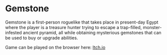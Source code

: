# Gemstone

Gemstone is a first-person roguelike that takes place in present-day Egypt where the player is a treasure hunter trying to escape a trap-filled, monster-infested ancient pyramid, all while obtaining mysterious gemstones that can be used to buy or upgrade abilities.

Game can be played on the browser here:
[Itch.io](https://distortedcs.itch.io/gemstone)
